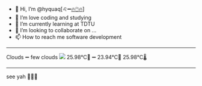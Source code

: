 - 👋 Hi, I’m @hyquaq[♌➖[🔥🖱️🔥](https://hyquaq.github.io/hyquaq/index.html)]
- 👀 I’m love coding and studying
- 🌱 I’m currently learning at TDTU
- 💞️ I’m looking to collaborate on ...
- 📫 How to reach me software development
- ---
Clouds ➖ few clouds
![](http://openweathermap.org/img/wn/02d.png)
 25.98°C🥰 ➖ 23.94°C🧊  25.98°C🌡️
- ---
see yah 👋👋👋
